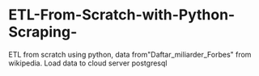 # ETL-From-Scratch-with-Python-Scraping-
ETL from scratch using python, data from"Daftar_miliarder_Forbes" from wikipedia. Load data to cloud server postgresql 
